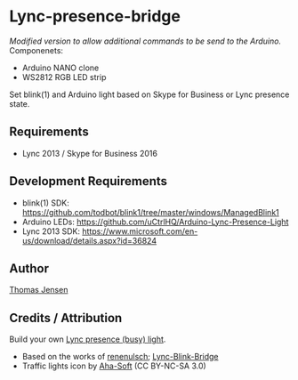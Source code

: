 # Lync-presence-bridge
_Modified version to allow additional commands to be send to the Arduino._
Componenets:
* Arduino NANO clone
* WS2812 RGB LED strip

Set blink(1) and Arduino light based on Skype for Business or Lync presence state.

## Requirements
* Lync 2013 / Skype for Business 2016

## Development Requirements
* blink(1) SDK: https://github.com/todbot/blink1/tree/master/windows/ManagedBlink1
* Arduino LEDs: https://github.com/uCtrlHQ/Arduino-Lync-Presence-Light
* Lync 2013 SDK: https://www.microsoft.com/en-us/download/details.aspx?id=36824

## Author
[Thomas Jensen](https://uctrl.io/@hebron)

## Credits / Attribution
Build your own [Lync presence (busy) light](https://uctrl.io/p/172).
* Based on the works of [renenulsch](https://github.com/renenulsch); [Lync-Blink-Bridge](https://github.com/renenulsch/Lync-Blink-Bridge)
* Traffic lights icon by [Aha-Soft](http://www.aha-soft.com) (CC BY-NC-SA 3.0)
